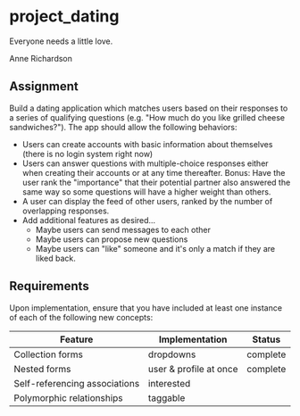 # project_dating
Everyone needs a little love.

Anne Richardson

## Assignment

Build a dating application which matches users based on their responses to a series of qualifying questions (e.g. "How much do you like grilled cheese sandwiches?"). The app should allow the following behaviors:

* Users can create accounts with basic information about themselves (there is no login system right now)
* Users can answer questions with multiple-choice responses either when creating their accounts or at any time thereafter. Bonus: Have the user rank the "importance" that their potential partner also answered the same way so some questions will have a higher weight than others.
* A user can display the feed of other users, ranked by the number of overlapping responses.
* Add additional features as desired...
  - Maybe users can send messages to each other
  - Maybe users can propose new questions
  - Maybe users can "like" someone and it's only a match if they are liked back.



## Requirements
Upon implementation, ensure that you have included at least one instance of each of the following new concepts:

| Feature | Implementation | Status |
| --- | --- | --- |
| Collection forms | dropdowns | complete |
| Nested forms | user & profile at once | complete |
| Self-referencing associations | interested |  |
| Polymorphic relationships | taggable |  |
